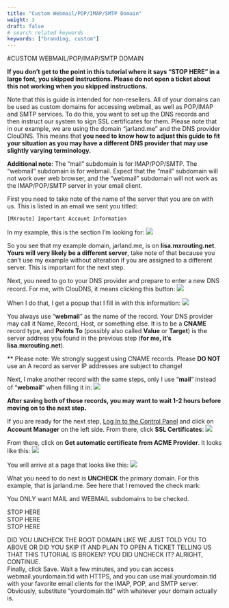 ```yaml
---
title: "Custom Webmail/POP/IMAP/SMTP Domain"
weight: 3
draft: false
# search related keywords
keywords: ["branding, custom"]
---
```


#CUSTOM WEBMAIL/POP/IMAP/SMTP DOMAIN

**If you don’t get to the point in this tutorial where it says “STOP HERE” in a large font, you skipped instructions. Please do not open a ticket about this not working when you skipped instructions.**

Note that this is guide is intended for non-resellers. All of your domains can be used as custom domains for accessing webmail, as well as POP/IMAP and SMTP services. To do this, you want to set up the DNS records and then instruct our system to sign SSL certificates for them. Please note that in our example, we are using the domain “jarland.me” and the DNS provider ClouDNS. This means that **you need to know how to adjust this guide to fit your situation as you may have a different DNS provider that may use slightly varying terminology.**

**Additional note**: The “mail” subdomain is for IMAP/POP/SMTP. The “webmail” subdomain is for webmail. Expect that the “mail” subdomain will not work over web browser, and the “webmail” subdomain will not work as the IMAP/POP/SMTP server in your email client.

First you need to take note of the name of the server that you are on with us. This is listed in an email we sent you titled:

`[MXroute] Important Account Information`

In my example, this is the section I’m looking for:
![](https://mxrouteprod.b-cdn.net/wp-content/uploads/2021/05/Screen-Shot-at-August-24th-2019-9.53.51-pm.png)

So you see that my example domain, jarland.me, is on **lisa.mxrouting.net**. **Yours will very likely be a different server**, take note of that because you can’t use my example without alteration if you are assigned to a different server. This is important for the next step.

Next, you need to go to your DNS provider and prepare to enter a new DNS record. For me, with ClouDNS, it means clicking this button:
![](https://mxrouteprod.b-cdn.net/wp-content/uploads/2021/05/Screen-Shot-at-August-24th-2019-6.52.26-pm-1.png)

When I do that, I get a popup that I fill in with this information:
![](https://mxrouteprod.b-cdn.net/wp-content/uploads/2021/05/Screen-Shot-at-August-24th-2019-9.36.56-pm.png)

You always use “**webmail**” as the name of the record. Your DNS provider may call it Name, Record, Host, or something else. It is to be a **CNAME** record type, and **Points To** (possibly also called **Value** or **Target**) is the server address you found in the previous step (**for me, it’s lisa.mxrouting.net**).

** Please note:  We strongly suggest using CNAME records.  Please **DO NOT** use an A record as server IP addresses are subject to change!

Next, I make another record with the same steps, only I use “**mail**” instead of “**webmail**” when filling it in:
![](https://mxrouteprod.b-cdn.net/wp-content/uploads/2021/05/Screen-Shot-at-August-24th-2019-9.37.19-pm.png)

**After saving both of those records, you may want to wait 1-2 hours before moving on to the next step.**

If you are ready for the next step, [Log In to the Control Panel](https://mxroutehelp.com/index.php/2019/08/24/log-in-to-control-panel/) and click on **Account Manager** on the left side. From there, click **SSL Certificates**:
![](https://mxrouteprod.b-cdn.net/wp-content/uploads/2021/05/Screen-Shot-at-August-24th-2019-9.37.33-pm.png)

From there, click on **Get automatic certificate from ACME Provider**. It looks like this:
![](https://mxrouteprod.b-cdn.net/wp-content/uploads/2021/05/Screen-Shot-at-August-24th-2019-9.37.48-pm.png)

You will arrive at a page that looks like this:
![](https://mxrouteprod.b-cdn.net/wp-content/uploads/2021/05/Screen-Shot-at-August-24th-2019-9.45.54-pm.png)

What you need to do next is **UNCHECK** the primary domain. For this example, that is jarland.me. See here that I removed the check mark:


You ONLY want MAIL and WEBMAIL subdomains to be checked.

STOP HERE  
STOP HERE  
STOP HERE

DID YOU UNCHECK THE ROOT DOMAIN LIKE WE JUST TOLD YOU TO ABOVE OR DID YOU SKIP IT AND PLAN TO OPEN A TICKET TELLING US THAT THIS TUTORIAL IS BROKEN? YOU DID UNCHECK IT? ALRIGHT, CONTINUE.  
Finally, click Save. Wait a few minutes, and you can access webmail.yourdomain.tld with HTTPS, and you can use mail.yourdomain.tld with your favorite email clients for the IMAP, POP, and SMTP server. Obviously, substitute “yourdomain.tld” with whatever your domain actually is.

